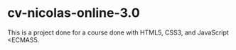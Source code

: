 # cv-nicolas-online-3.0
This is a project done for a course done with HTML5, CSS3, and JavaScript &lt;ECMAS5.
